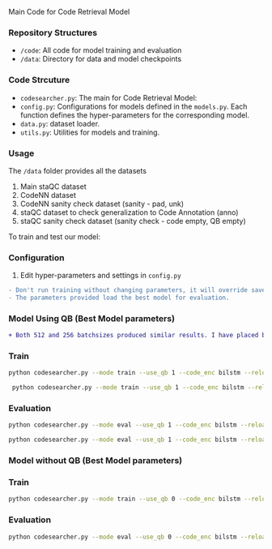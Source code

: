 Main Code for Code Retrieval Model

### Repository Structures

 - `/code`: All code for model training and evaluation
 - `/data`: Directory for data and model checkpoints
 
### Code Strcuture
 - `codesearcher.py`: The main for Code Retrieval Model: 
 - `config.py`: Configurations for models defined in the `models.py`. 
   Each function defines the hyper-parameters for the corresponding model.
 - `data.py`: dataset loader.
 - `utils.py`: Utilities for models and training. 
 
### Usage
  The `/data` folder provides all the datasets
  
  1) Main staQC dataset
  2) CodeNN dataset
  3) CodeNN sanity check dataset (sanity - pad, unk)
  4) staQC dataset to check generalization to Code Annotation (anno)
  5) staQC sanity check dataset (sanity check - code empty, QB empty)
  
  To train and test our model:
  ### Configuration
  1. Edit hyper-parameters and settings in `config.py`
  
   ```diff
 - Don't run training without changing parameters, it will override saved best models
 - The parameters provided load the best model for evaluation.
 ```
 
 ### Model Using QB (Best Model parameters)
 
  ```diff
 + Both 512 and 256 batchsizes produced similar results. I have placed both the weights in the data directory.
 ```

### Train
   ```bash
   python codesearcher.py --mode train --use_qb 1 --code_enc bilstm --reload -1 --dropout 0.25 --emb_size 200 --lstm_dims 400 --batch_size 256
   ```
   
   ```bash
    python codesearcher.py --mode train --use_qb 1 --code_enc bilstm --reload -1 --dropout 0.25 --emb_size 200 --lstm_dims 400 --batch_size 512
   ```
   
### Evaluation
   
   ```bash
   python codesearcher.py --mode eval --use_qb 1 --code_enc bilstm --reload 1 --dropout 0.25 --emb_size 200 --lstm_dims 400 --batch_size 256
   ```
   
   ```bash
   python codesearcher.py --mode eval --use_qb 1 --code_enc bilstm --reload 1 --dropout 0.25 --emb_size 200 --lstm_dims 400 --batch_size 512
   ```
   
### Model without QB (Best Model parameters)

  ### Train
  ```bash
  python codesearcher.py --mode train --use_qb 0 --code_enc bilstm --reload -1 --dropout 0.35 --emb_size 200 --lstm_dims 400 --batch_size 1024
  ```

  ### Evaluation
  
  ```bash
  python codesearcher.py --mode eval --use_qb 0 --code_enc bilstm --reload 1 --dropout 0.35 --emb_size 200 --lstm_dims 400 --batch_size 2014
  ```




